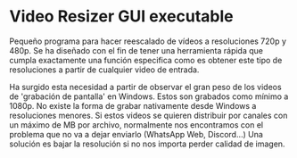 # Video Resizer GUI executable
Pequeño programa para hacer reescalado de vídeos a resoluciones 720p y 480p.
Se ha diseñado con el fin de tener una herramienta rápida que cumpla exactamente una función especifica como es obtener este tipo de resoluciones a partir de cualquier video de entrada.

Ha surgido esta necesidad a partir de observar el gran peso de los videos de 'grabación de pantalla' en Windows. Estos son grabados como mínimo a 1080p. No existe la forma de grabar nativamente desde Windows a resoluciones menores.
Si estos videos se quieren distribuir por canales con un máximo de MB por archivo, normalmente nos encontramos con el problema que no va a dejar enviarlo (WhatsApp Web, Discord...) Una solución es bajar la resolución si no nos importa perder calidad de imagen.
 
